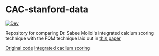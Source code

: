 # CAC-stanford-data
[![Dev](https://img.shields.io/badge/docs-dev-blue.svg)](https://molloilab.github.io/CAC-stanford-data/)

Repository for comparing Dr. Sabee Molloi's integrated calcium scoring technique with the FQM technique laid out in [this paper](https://aapm.onlinelibrary.wiley.com/doi/10.1002/mp.14912)

[Original code](https://github.com/nwerf/FQM_Analysis)
[Integrated caclium scoring](https://github.com/Dale-Black/CalciumScoring.jl)
